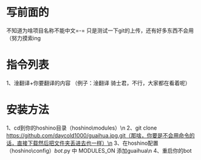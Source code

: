 # 写前面的
不知道为啥项目名称不能中文=-=
只是测试一下git的上传，还有好多东西不会用（努力摸索ing

# 指令列表
1、淦翻译+你要翻译的内容  （例子：淦翻译 骑士君，不行，大家都在看着呢）

# 安装方法
1、cd到你的hoshino目录（hoshino\modules）\n
2、git clone https://github.com/daycold1000/guaihua.jpg.git（那啥，你要是不会用命令的话，直接下载然后把文件夹丢进去也一样）\n
3、在hoshino配置（hoshino\config）_bot_.py 中 MODULES_ON 添加guaihua\n
4、重启你的bot